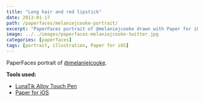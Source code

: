 ```yaml
---
title: "Long hair and red lipstick"
date: 2013-01-17
path: /paperfaces/melaniejcooke-portrait/
excerpt: "PaperFaces portrait of @melaniejcooke drawn with Paper for iOS on an iPad."
image: ../../images/paperfaces-melaniejcooke-twitter.jpg
categories: [paperfaces]
tags: [portrait, illustration, Paper for iOS]
---
```


PaperFaces portrait of [@melaniejcooke](https://twitter.com/melaniejcooke).

**Tools used:**

- [LunaTik Alloy Touch Pen](https://www.amazon.com/gp/product/B00821TR7G/ref=as_li_ss_tl?ie=UTF8&tag=mademist-20&linkCode=as2&camp=1789&creative=390957&creativeASIN=B00821TR7G)
- [Paper for iOS](https://paper.bywetransfer.com/)
